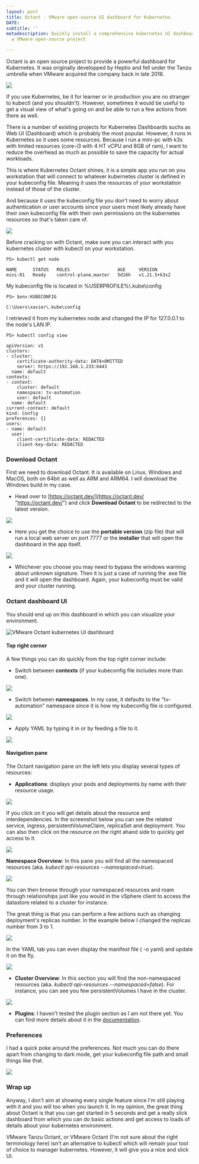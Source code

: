 ```yaml
---
layout: post
title: Octant - VMware open-source UI dashboard for Kubernetes
DATE: 
subtitle: ''
metadescription: Quickly install a comprehensive kubernetes UI dashboard with Octant,
  a VMware open-source project

---
```

Octant is an open source project to provide a powerful dashboard for Kubernetes. It was originally developped by Heptio and fell under the Tanzu umbrella when VMware acquired the company back in late 2018.

![](/img/octant0.png)

If you use Kubernetes, be it for learner or in production you are no stranger to kubectl (and you shouldn't). However, sometimes it would be useful to get a visual view of what's going on and be able to run a few actions from there as well. 

There is a number of existing projects for Kubernetes Dashboards suchs as Web UI (Dashboard) which is probably the most popular. However, it runs in Kubernetes so it uses some resources. Because I run a mini-pc with k3s with limited resources (core-i3 with 4 HT vCPU and 8GB of ram), I want to reduce the overhead as much as possible to save the capacity for actual workloads. 

This is where Kubernetes Octant shines, it is a simple app you run on you workstation that will connect to whatever kubernetes cluster is defined in your kubeconfig file. Meaning it uses the resources of your workstation instead of those of the cluster.

And because it uses the kubeconfig file you don't need to worry about authentication or user accounts since your users most likely already have their own kubeconfig file with their own permissions on the kubernetes resources so that's taken care of.

![](/img/octant1.png)

Before cracking on with Octant, make sure you can interact with you kubernetes cluster with kubectl on your workstation. 

    PS> kubectl get node
    
    NAME      STATUS   ROLES                  AGE     VERSION
    mini-01   Ready    control-plane,master   5d16h   v1.21.5+k3s2

My kubeconfig file is located in %USERPROFILE%\\.kube\\config

    PS> $env:KUBECONFIG
    
    C:\Users\xavier\.kube\config

I retrieved it from my kubernetes node and changed the IP for 127.0.0.1 to the node's LAN IP.

    PS> kubectl config view
    
    apiVersion: v1
    clusters:
    - cluster:
        certificate-authority-data: DATA+OMITTED
        server: https://192.168.1.233:6443
      name: default
    contexts:
    - context:
        cluster: default
        namespace: tv-automation
        user: default
      name: default
    current-context: default
    kind: Config
    preferences: {}
    users:
    - name: default
      user:
        client-certificate-data: REDACTED
        client-key-data: REDACTED

### Download Octant

First we need to download Octant. It is available on Linux, Windows and MacOS, both on 64bit as well as ARM and ARM64. I will download the Windows build in my case.

* Head over to [https://octant.dev/](https://octant.dev/ "https://octant.dev/") and click **Download Octant** to be redirected to the latest version.

![](/img/octant2.png)

* Here you get the choice to use the **portable version** (zip file) that will run a local web server on port 7777 or the **installer** that will open the dashboard in the app itself.

![](/img/octant3.png)

* Whichever you choose you may need to bypass the windows warning about unknown signature. Then it is just a case of running the .exe file and it will open the dashboard. Again, your kubeconfig must be valid and your cluster running.

### Octant dashboard UI

You should end up on this dashboard in which you can visualize your environment. 

![VMware Octant kubernetes UI dashboard](/img/octant6.png)

#### Top right corner

A few things you can do quickly from the top right corner include:

* Switch between **contexts** (if your kubeconfig file includes more than one).

![](/img/octant4.png)

* Switch between **namespaces**. In my case, it defaults to the "tv-automation" namespace since it is how my kubeconfig file is configured.

![](/img/octant5.png)

* Apply YAML by typing it in or by feeding a file to it.

![](/img/octant7.png)

#### Navigation pane

The Octant navigation pane on the left lets you display several types of resources:

* **Applications**: displays your pods and deployments by name with their resource usage.

![](/img/octant8-1.png)

If you click on it you will get details about the resource and interdependencies. In the screenshot below you can see the related service, ingress, persistentVolumeClaim, replicaSet and deployment. You can also then click on the resource on the right ahand side to quickly get access to it.

![](/img/octant9.png)

**Namespace Overview**: In this pane you will find all the namespaced resources (aka. _kubectl api-resources --namespaced=true_).

![](/img/octant10.png)

You can then browse through your namespaced resources and roam through relationships just like you would in the vSphere client to access the datastore related to a cluster for instance. 

The great thing is that you can perform a few actions such as changing deployment's replicas number. In the example below I changed the replicas number from 3 to 1.

![](/img/octant11.png)

In the YAML tab you can even display the manifest file ( -o yaml) and update it on the fly.

![](/img/octant12.png)

* **Cluster Overview**: In this section you will find the non-namespaced resources (aka. _kubectl api-resources --namespaced=false_). For instance, you can see you few persistentVolumes I have in the cluster.

![](/img/octant13.png)

* **Plugins**: I haven't tested the plugin section as I am not there yet. You can find more details about it in the [documentation]().

### Preferences

I had a quick poke around the preferences. Not much you can do there apart from changing to dark mode, get your kubeconfig file path and small things like that.

![](/img/octant14.png)

### Wrap up

Anyway, I don't aim at showing every single feature since I'm still playing with it and you will too when you launch it. In my opinion, the great thing about Octant is that you can get started in 5 seconds and get a really slick dashboard from which you can do basic actions and get access to loads of details about your kubernetes environment.

VMware Tanzu Octant, or VMware Octant (I'm not sure about the right terminology here) isn't an alternative to kubectl which will remain your tool of choice to manager kubernetes. However, it will give you a nice and slick UI.